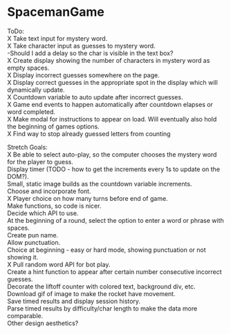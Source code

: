 # SpacemanGame

ToDo:  
X Take text input for mystery word.  
X Take character input as guesses to mystery word.  
-Should I add a delay so the char is visible in the text box?  
X Create display showing the number of characters in mystery word as empty spaces.  
X Display incorrect guesses somewhere on the page.  
X Display correct guesses in the appropriate spot in the display which will dynamically update.  
X Countdown variable to auto update after incorrect guesses.  
X Game end events to happen automatically after countdown elapses or word completed.  
X Make modal for instructions to appear on load. Will eventually also hold the beginning of games options.  
X Find way to stop already guessed letters from counting  

Stretch Goals:  
X Be able to select auto-play, so the computer chooses the mystery word for the player to guess.  
Display timer (TODO - how to get the increments every 1s to update on the DOM?).  
Small, static image builds as the countdown variable increments.  
Choose and incorporate font.  
X Player choice on how many turns before end of game.  
Make functions, so code is nicer.  
Decide which API to use.   
At the beginning of a round, select the option to enter a word or phrase with spaces.  
Create pun name.  
Allow punctuation.  
Choice at beginning - easy or hard mode, showing punctuation or not showing it.  
X Pull random word API for bot play.  
Create a hint function to appear after certain number consecutive incorrect guesses.  
Decorate the liftoff counter with colored text, background div, etc.  
Download gif of image to make the rocket have movement.  
Save timed results and display session history.  
Parse timed results by difficulty/char length to make the data more comparable.  
Other design aesthetics?  